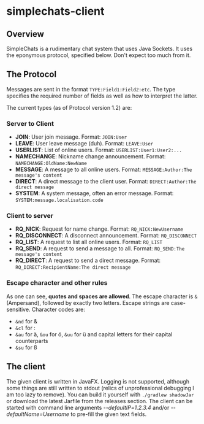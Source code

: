 # simplechats-client
## Overview
SimpleChats is a rudimentary chat system that uses Java Sockets. It uses the eponymous protocol, specified below. Don't expect too much from it.
## The Protocol
Messages are sent in the format `TYPE:Field1:Field2:etc`. The type specifies the required number of fields as well as how to interpret the latter. 

The current types (as of Protocol version 1.2) are:
### Server to Client
* **JOIN**: User join message. Format: `JOIN:User`
* **LEAVE**: User leave message (duh). Format: `LEAVE:User`
* **USERLIST**: List of online users. Format: `USERLIST:User1:User2:...`
* **NAMECHANGE**: Nickname change announcement. Format: `NAMECHANGE:OldName:NewName`
* **MESSAGE**: A message to all online users. Format: `MESSAGE:Author:The message's content`
* **DIRECT**: A direct message to the client user. Format: `DIRECT:Author:The direct message`
* **SYSTEM**: A system message, often an error message. Format: `SYSTEM:message.localisation.code`
### Client to server
* **RQ_NICK**: Request for name change. Format: `RQ_NICK:NewUsername`
* **RQ_DISCONNECT**: A disconnect announcement. Format: `RQ_DISCONNECT`
* **RQ_LIST**: A request to list all online users. Format: `RQ_LIST`
* **RQ_SEND**: A request to send a message to all. Format: `RQ_SEND:The message's content`
* **RQ_DIRECT**: A request to send a direct message. Format: `RQ_DIRECT:RecipientName:The direct message`

### Escape character and other rules
As one can see, **quotes and spaces are allowed**. The escape character is `&` (Ampersand), followed by exactly two letters. Escape strings are case-sensitive. Character codes are:
* `&nd` for &
* `&cl` for :
* `&au` for ä, `&ou` for ö, `&uu` for ü and capital letters for their capital counterparts
* `&su` for ß

## The client
The given client is written in JavaFX. Logging is not supported, although some things are still written to stdout (relics of unprofessional debugging I am too lazy to remove).
You can build it yourself with `./gradlew shadowJar` or download the latest Jarfile from the releases section. The client can be started with command line arguments *--defaultIP=1.2.3.4* and/or *--defaultName=Username* to pre-fill the given text fields.
